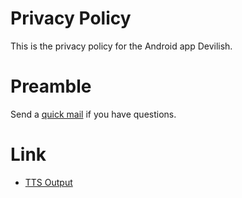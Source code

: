 # Privacy Policy
This is the privacy policy for the Android app Devilish.
# Preamble
Send a [quick mail](mailto:support-team@moogpt.kr) if you have questions.
# Link
- [TTS Output](https://support.google.com/accessibility/android/answer/6006983?hl=en&dark=1&sjid=10832520986377774210-EU)
